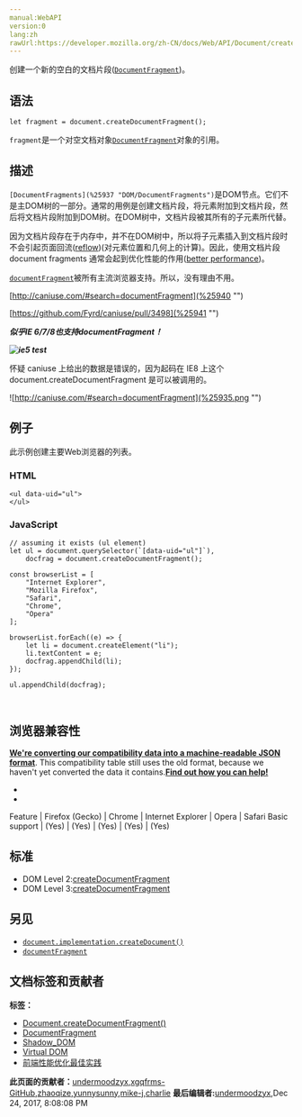 ```yaml
---
manual:WebAPI
version:0
lang:zh
rawUrl:https://developer.mozilla.org/zh-CN/docs/Web/API/Document/createDocumentFragment
---
```







创建一个新的空白的文档片段([`DocumentFragment`](%25937 "DOM/DocumentFragment"))。


## 语法<a name="Syntax"></a>

```
let fragment = document.createDocumentFragment();

```


`fragment`是一个对空文档对象[`DocumentFragment`](%25937 "DOM/DocumentFragment")对象的引用。


## 描述<a name="描述"></a>


`[DocumentFragments](%25937 "DOM/DocumentFragments")`是DOM节点。它们不是主DOM树的一部分。通常的用例是创建文档片段，将元素附加到文档片段，然后将文档片段附加到DOM树。在DOM树中，文档片段被其所有的子元素所代替。



因为文档片段存在于内存中，并不在DOM树中，所以将子元素插入到文档片段时不会引起页面回流([reflow](%25938 ""))(对元素位置和几何上的计算)。因此，使用文档片段document fragments 通常会起到优化性能的作用([better performance](%25939 ""))。



[`documentFragment`](%2671 "DocumentFragment 接口表示一个没有父级文件的最小文档对象。它被当做一个轻量版的 Document 使用，用于存储已排好版的或尚未打理好格式的XML片段。最大的区别是因为DocumentFragment不是真实DOM树的一部分，它的变化不会引起DOM树的重新渲染的操作(reflow) ，且不会导致性能等问题。")被所有主流浏览器支持。所以，没有理由不用。



[http://caniuse.com/#search=documentFragment](%25940 "")



[https://github.com/Fyrd/caniuse/pull/3498](%25941 "")



***似乎IE 6/7/8也支持documentFragment！***



***![ie5 test](%25936.png "")***



怀疑 caniuse 上给出的数据是错误的，因为起码在 IE8 上这个 document.createDocumentFragment 是可以被调用的。




![http://caniuse.com/#search=documentFragment](%25935.png "")


## 例子<a name="Example"></a>


此示例创建主要Web浏览器的列表。


### HTML<a name="HTML"></a>

```
<ul data-uid="ul">
</ul>
```

### JavaScript<a name="JavaScript"></a>

```
// assuming it exists (ul element)
let ul = document.querySelector(`[data-uid="ul"]`),
    docfrag = document.createDocumentFragment();

const browserList = [
    "Internet Explorer", 
    "Mozilla Firefox", 
    "Safari", 
    "Chrome", 
    "Opera"
];

browserList.forEach((e) => {
    let li = document.createElement("li");
    li.textContent = e;
    docfrag.appendChild(li);
});

ul.appendChild(docfrag);



```

## 浏览器兼容性<a name="浏览器兼容性"></a>


**[We&#39;re converting our compatibility data into a machine-readable JSON format](%3344 "")**. This compatibility table still uses the old format, because we haven&#39;t yet converted the data it contains.**[Find out how you can help!](%3392 "")**


* 
* 
Feature | Firefox (Gecko) | Chrome | Internet Explorer | Opera | Safari 
Basic support | (Yes) | (Yes) | (Yes) | (Yes) | (Yes) 





## 标准<a name="Specification"></a>

* DOM Level 2:[createDocumentFragment](%25942 "")
* DOM Level 3:[createDocumentFragment](%25943 "")

## 另见<a name="See_also"></a>

* [`document.implementation.createDocument()`](%5793 "DOMImplementation.createDocument()方法创建并返回一个 XMLDocument对象.")
* [`documentFragment`](%2671 "DocumentFragment 接口表示一个没有父级文件的最小文档对象。它被当做一个轻量版的 Document 使用，用于存储已排好版的或尚未打理好格式的XML片段。最大的区别是因为DocumentFragment不是真实DOM树的一部分，它的变化不会引起DOM树的重新渲染的操作(reflow) ，且不会导致性能等问题。")



## 文档标签和贡献者
**标签：**
* [Document.createDocumentFragment()](%25944 "")
* [DocumentFragment](%9602 "")
* [Shadow_DOM](%25945 "")
* [Virtual DOM](%25946 "")
* [前端性能优化最佳实践](%25947 "")

**此页面的贡献者：**[undermoodzyx](%25948 ""),[xgqfrms-GitHub](%57 ""),[zhaoqize](%459 ""),[yunnysunny](%25949 ""),[mike-j](%23224 ""),[charlie](%11056 "")
**最后编辑者:**[undermoodzyx](%25948 ""),<time>Dec 24, 2017, 8:08:08 PM</time>


